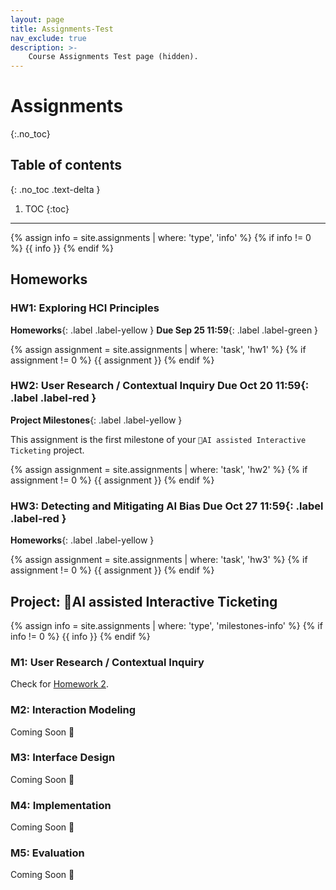 ```yaml
---
layout: page
title: Assignments-Test
nav_exclude: true
description: >-
    Course Assignments Test page (hidden).
---
```


# Assignments
{:.no_toc}

## Table of contents
{: .no_toc .text-delta }

1. TOC
{:toc}

---
{% assign info = site.assignments | where: 'type', 'info' %}
{% if info != 0 %}
 {{ info }}
{% endif %}

## Homeworks
### HW1: Exploring HCI Principles 
**Homeworks**{: .label .label-yellow } **Due Sep 25 11:59**{: .label .label-green }

{% assign assignment = site.assignments | where: 'task', 'hw1' %}
{% if assignment != 0 %}
 {{ assignment }}
{% endif %}

### HW2: User Research / Contextual Inquiry **Due Oct 20 11:59**{: .label .label-red }
**Project Milestones**{: .label .label-yellow }

This assignment is the first milestone of your `🤖AI assisted Interactive Ticketing`
project.

{% assign assignment = site.assignments | where: 'task', 'hw2' %}
{% if assignment != 0 %}
 {{ assignment }}
{% endif %}

### HW3: Detecting and Mitigating AI Bias **Due Oct 27 11:59**{: .label .label-red }
**Homeworks**{: .label .label-yellow }

{% assign assignment = site.assignments | where: 'task', 'hw3' %}
{% if assignment != 0 %}
 {{ assignment }}
{% endif %}

## Project: 🤖AI assisted Interactive Ticketing

{% assign info = site.assignments | where: 'type', 'milestones-info' %}
{% if info != 0 %}
 {{ info }}
{% endif %}


### M1: User Research / Contextual Inquiry
Check for [Homework 2](#hw2-user-research--contextual-inquiry-due-oct-20-1159).


### M2: Interaction Modeling
Coming Soon 🤮

### M3: Interface Design
Coming Soon 🤮

### M4: Implementation
Coming Soon 🤮

### M5: Evaluation
Coming Soon 🤮
